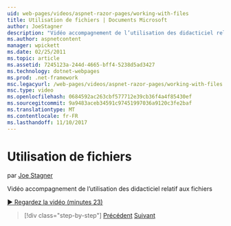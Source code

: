 ```yaml
---
uid: web-pages/videos/aspnet-razor-pages/working-with-files
title: Utilisation de fichiers | Documents Microsoft
author: JoeStagner
description: "Vidéo accompagnement de l’utilisation des didacticiel relatif aux fichiers"
ms.author: aspnetcontent
manager: wpickett
ms.date: 02/25/2011
ms.topic: article
ms.assetid: 7245123a-244d-4665-bff4-5238d5ad3427
ms.technology: dotnet-webpages
ms.prod: .net-framework
msc.legacyurl: /web-pages/videos/aspnet-razor-pages/working-with-files
msc.type: video
ms.openlocfilehash: 0684592ac263cbf577712e39cb36f4a4f85430ef
ms.sourcegitcommit: 9a9483aceb34591c97451997036a9120c3fe2baf
ms.translationtype: MT
ms.contentlocale: fr-FR
ms.lasthandoff: 11/10/2017
---
```

<a name="working-with-files"></a>Utilisation de fichiers
====================
par [Joe Stagner](https://github.com/JoeStagner)

Vidéo accompagnement de l’utilisation des didacticiel relatif aux fichiers

[&#9654; Regardez la vidéo (minutes 23)](https://channel9.msdn.com/Blogs/ASP-NET-Site-Videos/working-with-files)

>[!div class="step-by-step"]
[Précédent](displaying-data-in-a-chart-part-2.md)
[Suivant](working-with-images.md)

